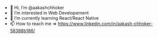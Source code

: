 - 👋 Hi, I’m @aakashchhoker
- 👀 I’m interested in Web Developement
- 🌱 I’m currently learning React/React Native
- 📫 How to reach me => https://www.linkedin.com/in/aakash-chhoker-58388b186/

<!---
aakashchhoker/aakashchhoker is a ✨ special ✨ repository because its `README.md` (this file) appears on your GitHub profile.
You can click the Preview link to take a look at your changes.
--->
